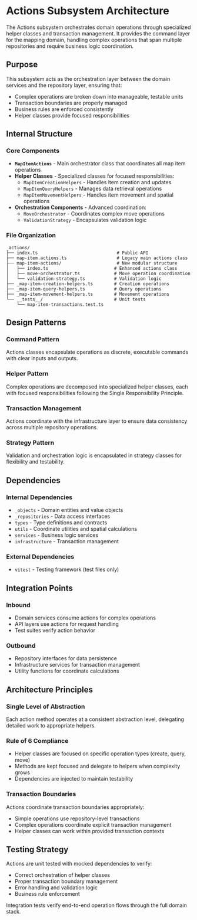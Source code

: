 # Actions Subsystem Architecture

The Actions subsystem orchestrates domain operations through specialized helper classes and transaction management. It provides the command layer for the mapping domain, handling complex operations that span multiple repositories and require business logic coordination.

## Purpose

This subsystem acts as the orchestration layer between the domain services and the repository layer, ensuring that:
- Complex operations are broken down into manageable, testable units
- Transaction boundaries are properly managed
- Business rules are enforced consistently
- Helper classes provide focused responsibilities

## Internal Structure

### Core Components

- **`MapItemActions`** - Main orchestrator class that coordinates all map item operations
- **Helper Classes** - Specialized classes for focused responsibilities:
  - `MapItemCreationHelpers` - Handles item creation and updates
  - `MapItemQueryHelpers` - Manages data retrieval operations
  - `MapItemMovementHelpers` - Handles item movement and spatial operations
- **Orchestration Components** - Advanced coordination:
  - `MoveOrchestrator` - Coordinates complex move operations
  - `ValidationStrategy` - Encapsulates validation logic

### File Organization

```
_actions/
├── index.ts                              # Public API
├── map-item.actions.ts                   # Legacy main actions class
├── map-item-actions/                     # New modular structure
│   ├── index.ts                         # Enhanced actions class
│   ├── move-orchestrator.ts             # Move operation coordination
│   └── validation-strategy.ts           # Validation logic
├── _map-item-creation-helpers.ts        # Creation operations
├── _map-item-query-helpers.ts           # Query operations
├── _map-item-movement-helpers.ts        # Movement operations
└── __tests__/                           # Unit tests
    └── map-item-transactions.test.ts
```

## Design Patterns

### Command Pattern
Actions classes encapsulate operations as discrete, executable commands with clear inputs and outputs.

### Helper Pattern
Complex operations are decomposed into specialized helper classes, each with focused responsibilities following the Single Responsibility Principle.

### Transaction Management
Actions coordinate with the infrastructure layer to ensure data consistency across multiple repository operations.

### Strategy Pattern
Validation and orchestration logic is encapsulated in strategy classes for flexibility and testability.

## Dependencies

### Internal Dependencies
- `_objects` - Domain entities and value objects
- `_repositories` - Data access interfaces
- `types` - Type definitions and contracts
- `utils` - Coordinate utilities and spatial calculations
- `services` - Business logic services
- `infrastructure` - Transaction management

### External Dependencies
- `vitest` - Testing framework (test files only)

## Integration Points

### Inbound
- Domain services consume actions for complex operations
- API layers use actions for request handling
- Test suites verify action behavior

### Outbound
- Repository interfaces for data persistence
- Infrastructure services for transaction management
- Utility functions for coordinate calculations

## Architecture Principles

### Single Level of Abstraction
Each action method operates at a consistent abstraction level, delegating detailed work to appropriate helpers.

### Rule of 6 Compliance
- Helper classes are focused on specific operation types (create, query, move)
- Methods are kept focused and delegate to helpers when complexity grows
- Dependencies are injected to maintain testability

### Transaction Boundaries
Actions coordinate transaction boundaries appropriately:
- Simple operations use repository-level transactions
- Complex operations coordinate explicit transaction management
- Helper classes can work within provided transaction contexts

## Testing Strategy

Actions are unit tested with mocked dependencies to verify:
- Correct orchestration of helper classes
- Proper transaction boundary management
- Error handling and validation logic
- Business rule enforcement

Integration tests verify end-to-end operation flows through the full domain stack.
